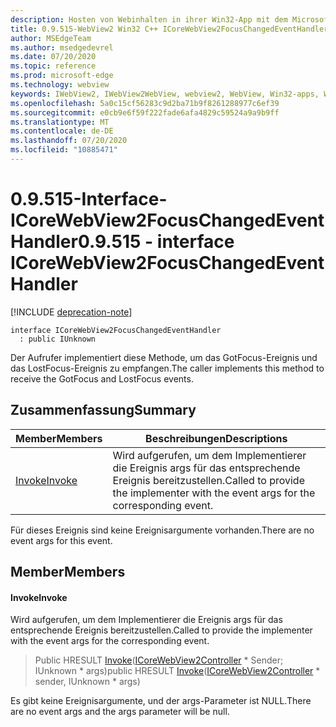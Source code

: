 ```yaml
---
description: Hosten von Webinhalten in ihrer Win32-App mit dem Microsoft Edge WebView2-Steuerelement
title: 0.9.515-WebView2 Win32 C++ ICoreWebView2FocusChangedEventHandler
author: MSEdgeTeam
ms.author: msedgedevrel
ms.date: 07/20/2020
ms.topic: reference
ms.prod: microsoft-edge
ms.technology: webview
keywords: IWebView2, IWebView2WebView, webview2, WebView, Win32-apps, Win32, Edge, ICoreWebView2, ICoreWebView2Controller, Browser-Steuerelement, Edge-HTML
ms.openlocfilehash: 5a0c15cf56283c9d2ba71b9f8261288977c6ef39
ms.sourcegitcommit: e0cb9e6f59f222fade6afa4829c59524a9a9b9ff
ms.translationtype: MT
ms.contentlocale: de-DE
ms.lasthandoff: 07/20/2020
ms.locfileid: "10885471"
---
```

# <span data-ttu-id="412b5-104">0.9.515-Interface-ICoreWebView2FocusChangedEventHandler</span><span class="sxs-lookup"><span data-stu-id="412b5-104">0.9.515 - interface ICoreWebView2FocusChangedEventHandler</span></span> 

[!INCLUDE [deprecation-note](../../includes/deprecation-note.md)]

```
interface ICoreWebView2FocusChangedEventHandler
  : public IUnknown
```

<span data-ttu-id="412b5-105">Der Aufrufer implementiert diese Methode, um das GotFocus-Ereignis und das LostFocus-Ereignis zu empfangen.</span><span class="sxs-lookup"><span data-stu-id="412b5-105">The caller implements this method to receive the GotFocus and LostFocus events.</span></span>

## <span data-ttu-id="412b5-106">Zusammenfassung</span><span class="sxs-lookup"><span data-stu-id="412b5-106">Summary</span></span>

 <span data-ttu-id="412b5-107">Member</span><span class="sxs-lookup"><span data-stu-id="412b5-107">Members</span></span>                        | <span data-ttu-id="412b5-108">Beschreibungen</span><span class="sxs-lookup"><span data-stu-id="412b5-108">Descriptions</span></span>
--------------------------------|---------------------------------------------
[<span data-ttu-id="412b5-109">Invoke</span><span class="sxs-lookup"><span data-stu-id="412b5-109">Invoke</span></span>](#invoke) | <span data-ttu-id="412b5-110">Wird aufgerufen, um dem Implementierer die Ereignis args für das entsprechende Ereignis bereitzustellen.</span><span class="sxs-lookup"><span data-stu-id="412b5-110">Called to provide the implementer with the event args for the corresponding event.</span></span>

<span data-ttu-id="412b5-111">Für dieses Ereignis sind keine Ereignisargumente vorhanden.</span><span class="sxs-lookup"><span data-stu-id="412b5-111">There are no event args for this event.</span></span>

## <span data-ttu-id="412b5-112">Member</span><span class="sxs-lookup"><span data-stu-id="412b5-112">Members</span></span>

#### <span data-ttu-id="412b5-113">Invoke</span><span class="sxs-lookup"><span data-stu-id="412b5-113">Invoke</span></span> 

<span data-ttu-id="412b5-114">Wird aufgerufen, um dem Implementierer die Ereignis args für das entsprechende Ereignis bereitzustellen.</span><span class="sxs-lookup"><span data-stu-id="412b5-114">Called to provide the implementer with the event args for the corresponding event.</span></span>

> <span data-ttu-id="412b5-115">Public HRESULT [Invoke](#invoke)([ICoreWebView2Controller](icorewebview2controller.md) \* Sender; IUnknown \* args)</span><span class="sxs-lookup"><span data-stu-id="412b5-115">public HRESULT [Invoke](#invoke)([ICoreWebView2Controller](icorewebview2controller.md) \* sender, IUnknown \* args)</span></span>

<span data-ttu-id="412b5-116">Es gibt keine Ereignisargumente, und der args-Parameter ist NULL.</span><span class="sxs-lookup"><span data-stu-id="412b5-116">There are no event args and the args parameter will be null.</span></span>

